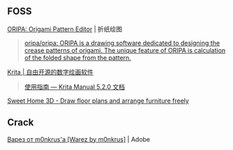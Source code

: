 
## FOSS

[ORIPA: Origami Pattern Editor](https://mitani.cs.tsukuba.ac.jp/oripa/) | 折纸绘图

> [oripa/oripa: ORIPA is a drawing software dedicated to designing the crease patterns of origami. The unique feature of ORIPA is calculation of the folded shape from the pattern.](https://github.com/oripa/oripa)

[Krita | 自由开源的数字绘画软件](https://krita.org/zh-cn/)

> [使用指南 — Krita Manual 5.2.0 文档](https://docs.krita.org/zh_CN/user_manual.html)

[Sweet Home 3D - Draw floor plans and arrange furniture freely](https://www.sweethome3d.com/)

## Crack

[Варез от m0nkrus'a [Warez by m0nkrus]](https://w14.monkrus.ws/) | Adobe